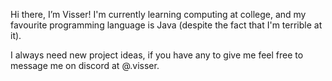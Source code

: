 Hi there, I’m Visser!
I'm currently learning computing at college, and my favourite programming language is Java (despite the fact that I'm terrible at it).

I always need new project ideas, if you have any to give me feel free to message me on discord at @.visser.
